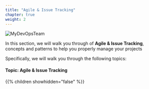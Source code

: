 ```yaml
---
title: "Agile & Issue Tracking"
chapter: true
weight: 2
---
```


![MyDevOpsTeam](/images/MyDevOpsTeam-Logo.png?width=20pc)

In this section, we will walk you through of **Agile & Issue Tracking**, concepts and patterns to help you properly manage your projects

Specifically, we will walk you through the following topics:

#### Topic: Agile & Issue Tracking

{{% children showhidden="false" %}}
